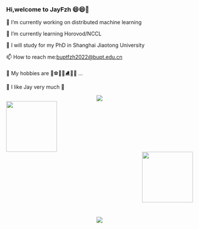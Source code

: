 ### Hi,welcome to JayFzh 😄😄👋

<!--
**JayFzh/JayFzh** is a ✨ _special_ ✨ repository because its `README.md` (this file) appears on your GitHub profile.


Here are some ideas to get you started:

- 🔭 I’m currently working on ...
- 🌱 I’m currently learning ...
- 👯 I’m looking to collaborate on ...
- 🤔 I’m looking for help with ...
- 💬 Ask me about ...
- 📫 How to reach me: ...
- 😄 Pronouns: ...
- ⚡ Fun fact: ...
-->

🔭 I’m currently working on distributed machine learning

🌱 I’m currently learning Horovod/NCCL

🏫 I will study for my PhD in Shanghai Jiaotong University

📫 How to reach me:buptfzh2022@bupt.edu.cn

🥰 My hobbies are 🏀⚽️🎱🏓⛸️🎸🎹 ...

🎵 I like Jay very much 🎼

<div align="center">
<img src="https://github-profile-trophy.vercel.app/?username=JayFzh" /> 
</div>

<div align="left"> 
<img height="137px" src="https://github-readme-stats.vercel.app/api?username=JayFzh&hide_title=true&hide_border=true&show_icons=trueline_height=21&text_color=000&icon_color=000&bg_color=0,ea6161,ffc64d,fffc4d,52fa5a&theme=graywhite" /> 
</div>

<div align="right"> 
<img height="137px" src="https://github-readme-stats.vercel.app/api/top-langs/?username=JayFzh&hide_title=true&hide_border=true&layout=compact&langs_count=6&text_color=000&icon_color=fff&bg_color=0,52fa5a,4dfcff,c64dff&theme=graywhite" /> 
</div>



<!-- <div align="center">
<img src="https://activity-graph.herokuapp.com/graph?username=JayFzh&theme=xcode" /> 
</div> -->

<h1 align="center"> 
<img src="https://readme-typing-svg.herokuapp.com/?lines=console.log(%22Hello%2C%20World!%22);Have a Nice Day!&center=true&size=27"></h1>
